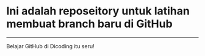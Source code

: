 # Ini adalah reposeitory untuk latihan membuat branch baru di GitHub
<hr>
Belajar GitHub di Dicoding itu seru!
